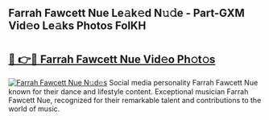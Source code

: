 ## Farrah Fawcett Nue Le𝚊k𝚎d N𝚞𝚍e - Part-GXM Vid𝚎o Le𝚊ks Photos FolKH

# <h2><a href="http://fb12w5.evod.top/?m=Farrah+Fawcett+Nue">🔗 👉🔴 Farrah Fawcett Nue Vid𝚎o Ph𝚘t𝚘s</a></h2>

[![Farrah Fawcett Nue N𝚞d𝚎s](https://i.imgur.com/8V9OHl7.gif)](http://fb12w5.evod.top/?m=Farrah+Fawcett+Nue)
Social media personality Farrah Fawcett Nue known for their dance and lifestyle content. Exceptional musician Farrah Fawcett Nue, recognized for their remarkable talent and contributions to the world of music. 
